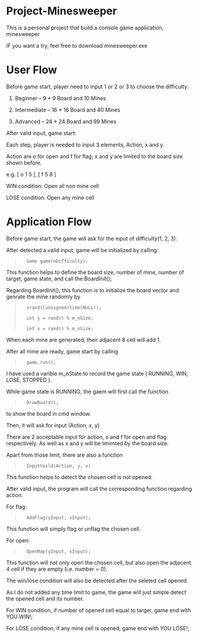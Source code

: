 # Project-Minesweeper
This is a personal project that build a console game application, minesweeper

IF you want a try, feel free to download minesweeper.exe

# User Flow
Before game start, player need to input 1 or 2 or 3 to choose the difficulty.

1. Beginner       –  9 * 9  Board and 10 Mines

2. Intermediate   – 16 * 16 Board and 40 Mines

3. Advanced       – 24 * 24 Board and 99 Mines

After valid input, game start:

Each step, player is needed to input 3 elements, Action, x and y.

Action are o for open and f for flag; x and y are limited to the board size shown before.

e.g. [ o 1 5 ], [ f 5 8 ]

WIN condition:  Open all non mine cell

LOSE condition: Open any mine cell


# Application Flow
Before game start, the game will ask for the input of difficulty(1, 2, 3).

After detected a vaild input, game will be initialized by calling: 
>		Game game(nDifficulty);

This function helps to define the board size, number of mine, number of target, game state, and call the BoardInit();

Regarding BoardInit(), this function is to initialize the board vector and genrate the mine randomly by
>		srand((unsigned)time(NULL));
>		
>		int y = rand() % m_nSize;
>		
>		int x = rand() % m_nSize;

When each mine are generated, their adjacent 8 cell will add 1.

After all mine are ready, game start by calling
>		game.run();

I have used a varible m_nState to record the game state ( RUNNING, WIN, LOSE, STOPPED ).

While game state is RUNNING, the gaem will first call the function
>		DrawBoard();

to show the board in cmd window. 

Then, it will ask for input (Action, x, y)

There are 2 acceptable input for action, o and f for open and flag respectively.
As well as x and y will be limimted by the board size.

Apart from those limit, there are also a function
>		InputVaild(Action, y, x)

This function helps to detect the chosen cell is not opened.

After valid input, the program will call the corresponding function regarding action.

For flag:
>		AddFlag(yInput, xInput);

This function will simply flag or unflag the chosen cell.

For open:
>		OpenMap(yInput, xInput);

This function will not only open the chosen cell, but also open the adjacent 4 cell if they are empty (i.e. number = 0).

The win/lose condition will also be detected after the seleted cell opened.

As I do not added any time limit to game, the game will just simple detect the opened cell and its number.

For WIN condition, if number of opened cell equal to targer, game end with YOU WIN!;

For LOSE condition, if any mine cell is opened, game end with YOU LOSE!;
